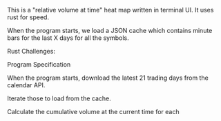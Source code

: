 This is a "relative volume at time" heat map written in terminal UI.
It uses rust for speed.

When the program starts, we load a JSON cache which contains minute bars for the
last X days for all the symbols.

Rust Challenges:

Program Specification

When the program starts, download the latest 21 trading days from the calendar
API.

Iterate those to load from the cache.

Calculate the cumulative volume at the current time for each    




